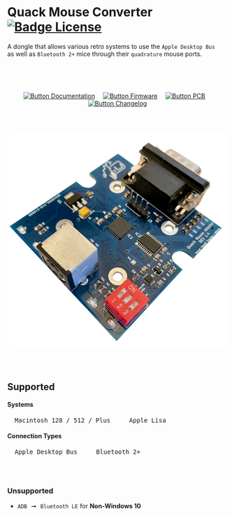 
# Quack Mouse Converter   [![Badge License]][License]

A dongle that allows various retro systems to use the `Apple Desktop Bus` <br>
as well as `Bluetooth 2+` mice through their `quadrature` mouse ports.

<br>
<br>
<br>

<div align = center>

[![Button Documentation]][Documentation]   
[![Button Firmware]][Firmware]   
[![Button PCB]][PCB]   
[![Button Changelog]][Changelog]

<br>
<br>

<img
    src = 'Resources/Preview.png'
    width = 500
/>

</div>

<br>
<br>

## Supported

#### Systems

<kbd>  Macintosh 128 / 512 / Plus  </kbd>  <kbd>  Apple Lisa  </kbd>

#### Connection Types

<kbd>  Apple Desktop Bus  </kbd>  <kbd>  Bluetooth 2+  </kbd>

<br>
<br>

### Unsupported

- `ADB`  ➞  `Bluetooth LE` for **Non-Windows 10**

<br>


<!----------------------------------------------------------------------------->

[Documentation]: https://github.com/demik/quack/wiki

[Changelog]: ChangeLog.md
[Firmware]: main/README.md
[License]: LICENSE
[PCB]: EDA/ChangeLog.md


<!-------------------------------[ Badges ]----------------------------------->

[Badge License]: https://img.shields.io/badge/License-Apache_2.0-961b1f?style=for-the-badge&labelColor=D22128


<!-------------------------------[ Buttons ]----------------------------------->

[Button Documentation]: https://img.shields.io/badge/Documentation-0099E5?style=for-the-badge&logoColor=white&logo=BookStack
[Button Changelog]: https://img.shields.io/badge/Changelog-21375A?style=for-the-badge&logoColor=white&logo=AzureArtifacts
[Button Firmware]: https://img.shields.io/badge/Firmware-E5426E?style=for-the-badge&logoColor=white&logo=ROS
[Button PCB]: https://img.shields.io/badge/PCB-007c40?style=for-the-badge&logoColor=white&logo=PowerApps
